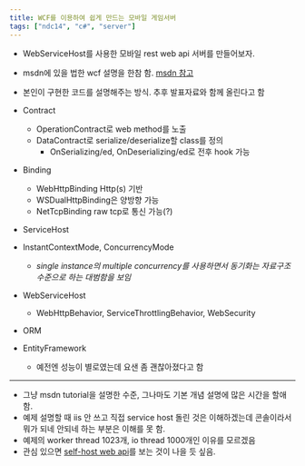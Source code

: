 ```yaml
---
title: WCF를 이용하여 쉽게 만드는 모바일 게임서버
tags: ["ndc14", "c#", "server"]
---
```


- WebServiceHost를 사용한 모바일 rest web api 서버를 만들어보자.
- msdn에 있을 법한 wcf 설명을 한참 함. [msdn 참고](https://msdn.microsoft.com/ko-kr/library/ms731190.aspx)
- 본인이 구현한 코드를 설명해주는 방식. 추후 발표자료와 함께 올린다고 함

- Contract
  - OperationContract로 web method를 노출
  - DataContract로 serialize/deserialize할 class를 정의
    - OnSerializing/ed, OnDeserializing/ed로 전후 hook 가능
- Binding
  - WebHttpBinding Http(s) 기반
  - WSDualHttpBinding은 양방향 가능
  - NetTcpBinding raw tcp로 통신 가능(?)
- ServiceHost
- InstantContextMode, ConcurrencyMode
  - _single instance의 multiple concurrency를 사용하면서 동기화는 자료구조 수준으로 하는 대범함을 보임_
- WebServiceHost
  - WebHttpBehavior, ServiceThrottlingBehavior, WebSecurity
- ORM
- EntityFramework
  - 예전엔 성능이 별로였는데 요샌 좀 괜찮아졌다고 함

---

- 그냥 msdn tutorial을 설명한 수준, 그나마도 기본 개념 설명에 많은 시간을 할애함.
- 예제 설명할 때 iis 안 쓰고 직접 service host 돌린 것은 이해하겠는데 콘솔이라서 뭐가 되네 안되네 하는 부분은 이해를 못 함.
- 예제의 worker thread 1023개, io thread 1000개인 이유를 모르겠음
- 관심 있으면 [self-host web api](https://www.asp.net/web-api/overview/hosting-aspnet-web-api/self-host-a-web-api)를 보는 것이 나을 듯 싶음.
